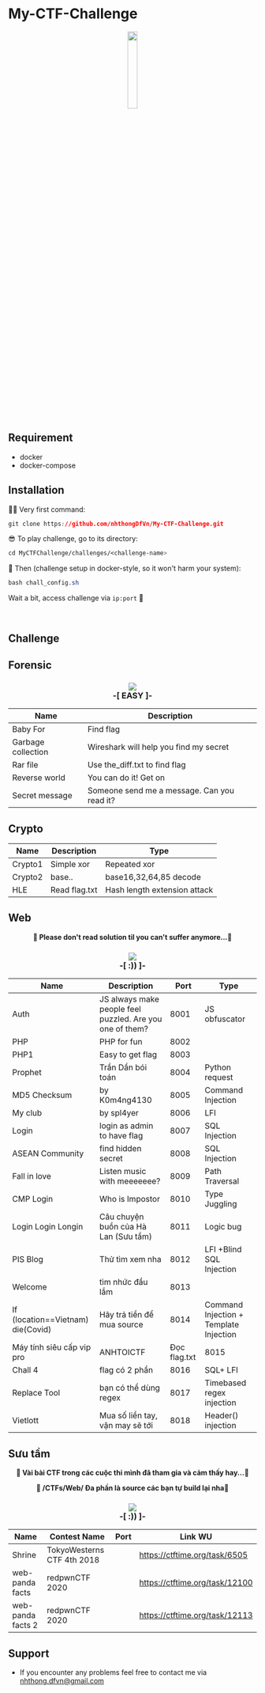 # My-CTF-Challenge

<p align="center">
  <img src="https://i.imgur.com/axBjwxB.gif" height="20%" width="20%">
</p>

## Requirement

* docker
* docker-compose

## Installation

🕵🏾 Very first command: 
```css
git clone https://github.com/nhthongDfVn/My-CTF-Challenge.git
```

😎 To play challenge, go to its directory:
```css
cd MyCTFChallenge/challenges/<challenge-name>
```

🤘 Then (challenge setup in docker-style, so it won't harm your system):
```css
bash chall_config.sh 
```

Wait a bit, access challenge via `ip:port` 🏁 

<br>


## Challenge
## Forensic


### <p align="center"><img src="https://i.imgur.com/p5WFB8A.png"><br>**-[ EASY ]-**</p>
| Name       | Description                                                                                       | 
|------------|---------------------------------------------------------------------------------------------------|
| Baby For   |  Find flag                                                                                        | 
| Garbage collection        |  Wireshark will help you find my secret                                            | 
| Rar file   |  Use the_diff.txt to find flag                                                                    | 
| Reverse world    |  You can do it! Get on                                                                      |
| Secret message    |  Someone send me a message. Can you read it?                                               |

## Crypto


| Name       | Description                                                                                       |     Type   | 
|------------|---------------------------------------------------------------------------------------------------|------------|   
| Crypto1    |  Simple xor                                                                                       | Repeated xor|
| Crypto2    |  base..                                                                                           | base16,32,64,85 decode|
| HLE        |  Read flag.txt                                                                                    | Hash length extension attack|



## Web

**<p align="center">🎉 Please don't read solution til you can't suffer anymore...🎉</p>**


### <p align="center"><img src="https://i.imgur.com/p5WFB8A.png"><br>**-[ :)) ]-**</p>
| Name       | Description                                                                                       | Port |     Type     |
|------------|---------------------------------------------------------------------------------------------------|------|--------------|
| Auth       |  JS always make people feel puzzled. Are you one of them?                                         | 8001 |JS obfuscator |
| PHP        |  PHP for fun                                                                                      | 8002 |              |
| PHP1       |  Easy to get flag                                                                                 | 8003 |              |
| Prophet    |  Trần Dần bói toán                                                                                | 8004 |Python request|
| MD5 Checksum|  by K0m4ng4130                                                                                   | 8005 |Command Injection|
| My club    |  by spl4yer                                                                                       | 8006 |LFI           |
| Login      |  login as admin to have flag                                                                      | 8007 |SQL Injection |
| ASEAN Community      |  find hidden secret                                                                     | 8008 |SQL Injection |
| Fall in love      |  Listen music with meeeeeee?                                                               | 8009 |Path Traversal|
| CMP Login      |  Who is Impostor                                                                              | 8010 |Type Juggling |
| Login Login Longin   |  Câu chuyện buồn của Hà Lan (Sưu tầm)                                                   | 8011 |Logic bug     |
| PIS Blog      |  Thử tìm xem nha                                                                               | 8012 |LFI +Blind SQL Injection|
| Welcome       |  tìm nhức đầu lắm                                                                              | 8013 |              |
| If (location==Vietnam) die(Covid)|  Hãy trả tiền để mua source                                                 | 8014 |Command Injection + Template Injection|
| Máy tính siêu cấp vip pro|  ANHTOICTF | Đọc flag.txt                                                           | 8015 | Eval         |
| Chall 4       |  flag có 2 phần                                                                                | 8016 | SQL+ LFI     |
| Replace Tool  |  bạn có thể dùng regex                                                                         | 8017 | Timebased regex injection|
| Vietlott      |  Mua số liền tay, vận may sẽ tới                                                               | 8018 | Header() injection|


## Sưu tầm

**<p align="center">🎉 Vài bài CTF trong các cuộc thi mình đã tham gia và cảm thấy hay...🎉</p>**
**<p align="center">🎉 /CTFs/Web/<name> Đa phần là source các bạn tự build lại nha🎉</p>**


### <p align="center"><img src="https://i.imgur.com/p5WFB8A.png"><br>**-[ :)) ]-**</p>
| Name       | Contest Name                 | Port | Link WU      |
|------------|------------------------------|------|--------------|
| Shrine     |  TokyoWesterns CTF 4th 2018  |      | https://ctftime.org/task/6505 |
| web-panda facts|  redpwnCTF 2020          |      | https://ctftime.org/task/12100 |
| web-panda facts 2|  redpwnCTF 2020        |      | https://ctftime.org/task/12113 |






## Support
- If you encounter any problems feel free to contact me via nhthong.dfvn@gmail.com
